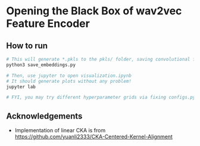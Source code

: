 # Opening the Black Box of wav2vec Feature Encoder

## How to run
```bash
# This will generate *.pkls to the pkls/ folder, saving convolutional features.
python3 save_embeddings.py

# Then, use jupyter to open visualization.ipynb
# It should generate plots without any problem!
jupyter lab

# FYI, you may try different hyperparameter grids via fixing configs.py
```

## Acknowledgements
- Implementation of linear CKA is from https://github.com/yuanli2333/CKA-Centered-Kernel-Alignment
